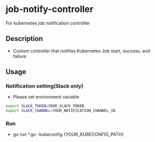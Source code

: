 # job-notify-controller
For kubernetes job notification controller

## Description
- Custom controller that notifies Kubernetes Job start, success, and failure.

## Usage

### Notification setting(Slack only)
- Please set environment variable
```bash
export SLACK_TOKEN=YOUR_SLACK_TOKEN
export SLACK_CHANNEL=YOUR_NOTIFICATION_CHANNEL_ID
```

### Run
- go run *.go -kubeconfig {YOUR_KUBECONFIG_PATH}
 